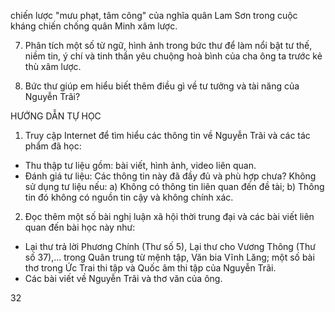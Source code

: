 chiến lược "mưu phạt, tâm công" của nghĩa quân Lam Sơn trong cuộc kháng chiến chống quân Minh xâm lược.

7. Phân tích một số từ ngữ, hình ảnh trong bức thư để làm nổi bật tư thế, niềm tin, ý chí và tinh thần yêu chuộng hoà bình của cha ông ta trước kẻ thù xâm lược.

8. Bức thư giúp em hiểu biết thêm điều gì về tư tưởng và tài năng của Nguyễn Trãi?

HƯỚNG DẪN TỰ HỌC

1. Truy cập Internet để tìm hiểu các thông tin về Nguyễn Trãi và các tác phẩm đã học:
- Thu thập tư liệu gồm: bài viết, hình ảnh, video liên quan.
- Đánh giá tư liệu: Các thông tin này đã đầy đủ và phù hợp chưa? Không sử dụng tư liệu nếu: a) Không có thông tin liên quan đến đề tài; b) Thông tin đó không có nguồn tin cậy và không chính xác.

2. Đọc thêm một số bài nghị luận xã hội thời trung đại và các bài viết liên quan đến bài học này như:
- Lại thư trả lời Phương Chính (Thư số 5), Lại thư cho Vương Thông (Thư số 37),...
trong Quân trung từ mệnh tập, Văn bia Vĩnh Lăng; một số bài thơ trong Ức Trai thi tập và Quốc âm thi tập của Nguyễn Trãi.
- Các bài viết về Nguyễn Trãi và thơ văn của ông.

32